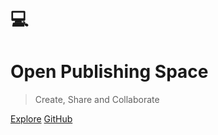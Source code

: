 # 💻

<h1 id="cover-heading">
  Open Publishing Space
</h1>

> Create, Share and Collaborate

[Explore](#my-open-publishing-space)
[GitHub](https://github.com/hibbitts-design/docsify-open-publishing-starter-kit)
